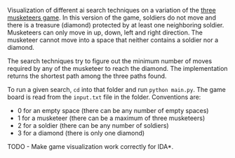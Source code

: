 Visualization of different ai search techniques on a variation of the [three musketeers game](https://en.wikipedia.org/wiki/Three_Musketeers_(game)). In this version of the game, soldiers do not move and there is a treasure (diamond) protected by at least one neighboring soldier. Musketeers can only move in up, down, left and right direction. The musketeer cannot move into a space that neither contains a soldier nor a diamond.

The search techniques try to figure out the minimum number of moves required by any of the musketeer to reach the diamond. The implementation returns the shortest path among the three paths found.

To run a given search, `cd` into that folder and run `python main.py`. The game board is read from the `input.txt` file in the folder. Conventions are:

* 0 for an empty space (there can be any number of empty spaces)
* 1 for a musketeer    (there can be a maximum of three musketeers)
* 2 for a soldier      (there can be any number of soldiers)
* 3 for a diamond      (there is only one diamond)

TODO - Make game visualization work correctly for IDA*.